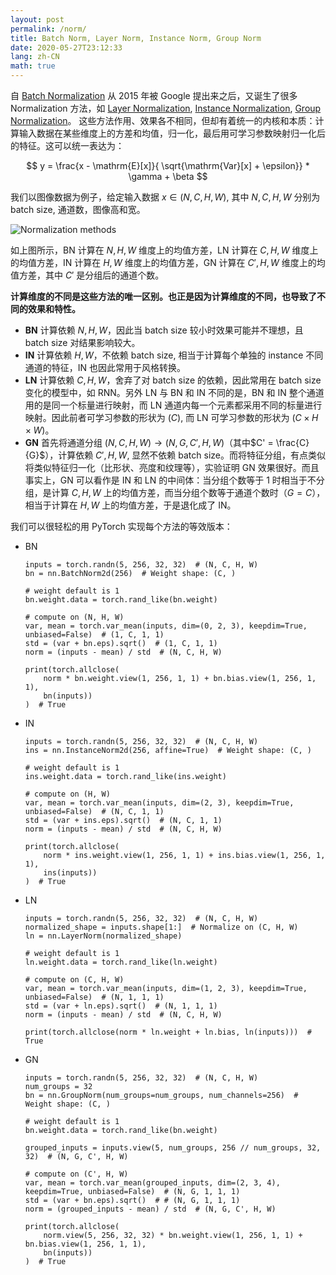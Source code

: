 ```yaml
---
layout: post
permalink: /norm/
title: Batch Norm, Layer Norm, Instance Norm, Group Norm
date: 2020-05-27T23:12:33
lang: zh-CN
math: true
---
```


自 [Batch Normalization](https://arxiv.org/abs/1502.03167) 从 2015 年被 Google 提出来之后，又诞生了很多 Normalization 方法，如 [Layer Normalization](https://arxiv.org/abs/1607.06450), [Instance Normalization](https://arxiv.org/abs/1607.08022), [Group Normalization](https://arxiv.org/abs/1803.08494)。 这些方法作用、效果各不相同，但却有着统一的内核和本质：计算输入数据在某些维度上的方差和均值，归一化，最后用可学习参数映射归一化后的特征。这可以统一表达为：

<!-- more -->

$$
y = \frac{x - \mathrm{E}[x]}{ \sqrt{\mathrm{Var}[x] + \epsilon}} * \gamma + \beta
$$

我们以图像数据为例子，给定输入数据 $x \in (N, C, H, W)$, 其中 $N, C, H, W$ 分别为 batch size, 通道数，图像高和宽。

![Normalization methods](https://static.lufficc.com/2020/06/04/19db89eb950adf3a.png)

如上图所示，BN 计算在 $N, H, W$ 维度上的均值方差，LN 计算在 $C, H, W$ 维度上的均值方差，IN 计算在 $H, W$ 维度上的均值方差，GN 计算在 $C', H, W$ 维度上的均值方差，其中 $C'$ 是分组后的通道个数。

**计算维度的不同是这些方法的唯一区别。也正是因为计算维度的不同，也导致了不同的效果和特性。**

- **BN** 计算依赖 $N, H, W$，因此当 batch size 较小时效果可能并不理想，且 batch size 对结果影响较大。
- **IN** 计算依赖 $H, W$，不依赖 batch size, 相当于计算每个单独的 instance 不同通道的特征，IN 也因此常用于风格转换。
- **LN** 计算依赖 $C, H, W$，舍弃了对 batch size 的依赖，因此常用在 batch size 变化的模型中，如 RNN。另外 LN 与 BN 和 IN 不同的是，BN 和 IN 整个通道用的是同一个标量进行映射，而 LN 通道内每一个元素都采用不同的标量进行映射。因此前者可学习参数的形状为 $(C)$, 而 LN 可学习参数的形状为 $(C \times H \times W)$。
- **GN** 首先将通道分组 $(N, C, H, W) \rightarrow (N, G, C', H, W)$（其中$C' = \frac{C}{G}$），计算依赖 $C', H, W$, 显然不依赖 batch size。而将特征分组，有点类似将类似特征归一化（比形状、亮度和纹理等），实验证明 GN 效果很好。而且事实上，GN 可以看作是 IN 和 LN 的中间体：当分组个数等于 1 时相当于不分组，是计算 $C, H, W$ 上的均值方差，而当分组个数等于通道个数时（$G = C$），相当于计算在 $H, W$ 上的均值方差，于是退化成了 IN。


我们可以很轻松的用 PyTorch 实现每个方法的等效版本：

- BN

    ```py3 linenums="1"
    inputs = torch.randn(5, 256, 32, 32)  # (N, C, H, W)
    bn = nn.BatchNorm2d(256)  # Weight shape: (C, )

    # weight default is 1
    bn.weight.data = torch.rand_like(bn.weight)

    # compute on (N, H, W)
    var, mean = torch.var_mean(inputs, dim=(0, 2, 3), keepdim=True, unbiased=False)  # (1, C, 1, 1)
    std = (var + bn.eps).sqrt()  # (1, C, 1, 1)
    norm = (inputs - mean) / std  # (N, C, H, W)

    print(torch.allclose(
        norm * bn.weight.view(1, 256, 1, 1) + bn.bias.view(1, 256, 1, 1),
        bn(inputs))
    )  # True
    ```

- IN

    ```py3 linenums="1"
    inputs = torch.randn(5, 256, 32, 32)  # (N, C, H, W)
    ins = nn.InstanceNorm2d(256, affine=True)  # Weight shape: (C, )

    # weight default is 1
    ins.weight.data = torch.rand_like(ins.weight)

    # compute on (H, W)
    var, mean = torch.var_mean(inputs, dim=(2, 3), keepdim=True, unbiased=False)  # (N, C, 1, 1)
    std = (var + ins.eps).sqrt()  # (N, C, 1, 1)
    norm = (inputs - mean) / std  # (N, C, H, W)

    print(torch.allclose(
        norm * ins.weight.view(1, 256, 1, 1) + ins.bias.view(1, 256, 1, 1),
        ins(inputs))
    )  # True

    ```

- LN

    ```py3 linenums="1"
    inputs = torch.randn(5, 256, 32, 32)  # (N, C, H, W)
    normalized_shape = inputs.shape[1:]  # Normalize on (C, H, W)
    ln = nn.LayerNorm(normalized_shape)

    # weight default is 1
    ln.weight.data = torch.rand_like(ln.weight)

    # compute on (C, H, W)
    var, mean = torch.var_mean(inputs, dim=(1, 2, 3), keepdim=True, unbiased=False)  # (N, 1, 1, 1)
    std = (var + ln.eps).sqrt()  # (N, 1, 1, 1)
    norm = (inputs - mean) / std  # (N, C, H, W)

    print(torch.allclose(norm * ln.weight + ln.bias, ln(inputs)))  # True
    ```

- GN

    ```py3 linenums="1"
    inputs = torch.randn(5, 256, 32, 32)  # (N, C, H, W)
    num_groups = 32
    bn = nn.GroupNorm(num_groups=num_groups, num_channels=256)  # Weight shape: (C, )

    # weight default is 1
    bn.weight.data = torch.rand_like(bn.weight)

    grouped_inputs = inputs.view(5, num_groups, 256 // num_groups, 32, 32)  # (N, G, C', H, W)

    # compute on (C', H, W)
    var, mean = torch.var_mean(grouped_inputs, dim=(2, 3, 4), keepdim=True, unbiased=False)  # (N, G, 1, 1, 1)
    std = (var + bn.eps).sqrt()  # # (N, G, 1, 1, 1)
    norm = (grouped_inputs - mean) / std  # (N, G, C', H, W)

    print(torch.allclose(
        norm.view(5, 256, 32, 32) * bn.weight.view(1, 256, 1, 1) + bn.bias.view(1, 256, 1, 1),
        bn(inputs))
    )  # True

    ```
